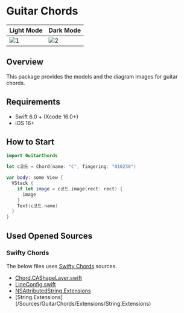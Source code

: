 # Guitar Chords

| Light Mode | Dark Mode |
| --- | --- |
| ![1](https://github.com/user-attachments/assets/076f331a-9df6-4193-b433-83354c659efd) | ![2](https://github.com/user-attachments/assets/7632ffab-87d8-4606-87b4-ffdb5f3e4288) |

## Overview

This package provides the models and the diagram images for guitar chords.

## Requirements
- Swift 6.0 + (Xcode 16.0+)
- iOS 16+

## How to Start

```swift
import GuitarChords
```

```swift
let c코드 = Chord(name: "C", fingering: "010230")

var body: some View {
  VStack {
    if let image = c코드.image(rect: rect) {
      image
    }
    Text(c코드.name)
  }
}
```

## Used Opened Sources 

### Swifty Chords
The below files uses [Swifty Chords](https://github.com/BeauNouvelle/SwiftyGuitarChords) sources.
- [Chord.CAShapeLayer.swift](/Sources/GuitarChords/UI/Chord.CAShapeLayer.swift)
- [LineConfig.swift](/Sources/GuitarChords/UI/LineConfig.swift)
- [NSAttributedString.Extensions](/Sources/GuitarChords/Extensions/NSAttributedString.Extensions)
- [String.Extensions] (/Sources/GuitarChords/Extensions/String.Extensions)
